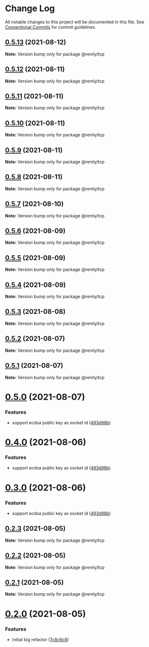 # Change Log

All notable changes to this project will be documented in this file.
See [Conventional Commits](https://conventionalcommits.org) for commit guidelines.

## [0.5.13](https://gitr.net/mindary/remly/compare/@remly/tcp@0.5.12...@remly/tcp@0.5.13) (2021-08-12)

**Note:** Version bump only for package @remly/tcp





## [0.5.12](https://gitr.net/mindary/remly/compare/@remly/tcp@0.5.11...@remly/tcp@0.5.12) (2021-08-11)

**Note:** Version bump only for package @remly/tcp





## [0.5.11](https://gitr.net/mindary/remly/compare/@remly/tcp@0.5.10...@remly/tcp@0.5.11) (2021-08-11)

**Note:** Version bump only for package @remly/tcp





## [0.5.10](https://gitr.net/mindary/remly/compare/@remly/tcp@0.5.9...@remly/tcp@0.5.10) (2021-08-11)

**Note:** Version bump only for package @remly/tcp





## [0.5.9](https://gitr.net/mindary/remly/compare/@remly/tcp@0.5.8...@remly/tcp@0.5.9) (2021-08-11)

**Note:** Version bump only for package @remly/tcp





## [0.5.8](https://gitr.net/mindary/remly/compare/@remly/tcp@0.5.7...@remly/tcp@0.5.8) (2021-08-11)

**Note:** Version bump only for package @remly/tcp





## [0.5.7](https://gitr.net/mindary/remly/compare/@remly/tcp@0.5.6...@remly/tcp@0.5.7) (2021-08-10)

**Note:** Version bump only for package @remly/tcp





## [0.5.6](https://gitr.net/mindary/remly/compare/@remly/tcp@0.5.5...@remly/tcp@0.5.6) (2021-08-09)

**Note:** Version bump only for package @remly/tcp





## [0.5.5](https://gitr.net/mindary/remly/compare/@remly/tcp@0.5.4...@remly/tcp@0.5.5) (2021-08-09)

**Note:** Version bump only for package @remly/tcp





## [0.5.4](https://gitr.net/mindary/remly/compare/@remly/tcp@0.5.3...@remly/tcp@0.5.4) (2021-08-09)

**Note:** Version bump only for package @remly/tcp





## [0.5.3](https://gitr.net/mindary/remly/compare/@remly/tcp@0.5.2...@remly/tcp@0.5.3) (2021-08-08)

**Note:** Version bump only for package @remly/tcp





## [0.5.2](https://gitr.net/mindary/remly/compare/@remly/tcp@0.5.1...@remly/tcp@0.5.2) (2021-08-07)

**Note:** Version bump only for package @remly/tcp





## [0.5.1](https://gitr.net/mindary/remly/compare/@remly/tcp@0.5.0...@remly/tcp@0.5.1) (2021-08-07)

**Note:** Version bump only for package @remly/tcp





# [0.5.0](https://gitr.net/mindary/remly/compare/@remly/tcp@0.2.3...@remly/tcp@0.5.0) (2021-08-07)


### Features

* support ecdsa public key as socket id ([493d98b](https://gitr.net/mindary/remly/commits/493d98b2f924ae1c5dbf25ef5603082c3f35f928))





# [0.4.0](https://gitr.net/mindary/remly/compare/@remly/tcp@0.2.3...@remly/tcp@0.4.0) (2021-08-06)


### Features

* support ecdsa public key as socket id ([493d98b](https://gitr.net/mindary/remly/commits/493d98b2f924ae1c5dbf25ef5603082c3f35f928))





# [0.3.0](https://gitr.net/mindary/remly/compare/@remly/tcp@0.2.3...@remly/tcp@0.3.0) (2021-08-06)


### Features

* support ecdsa public key as socket id ([493d98b](https://gitr.net/mindary/remly/commits/493d98b2f924ae1c5dbf25ef5603082c3f35f928))





## [0.2.3](https://gitr.net/mindary/remly/compare/@remly/tcp@0.2.2...@remly/tcp@0.2.3) (2021-08-05)

**Note:** Version bump only for package @remly/tcp





## [0.2.2](https://gitr.net/mindary/remly/compare/@remly/tcp@0.2.1...@remly/tcp@0.2.2) (2021-08-05)

**Note:** Version bump only for package @remly/tcp





## [0.2.1](https://gitr.net/mindary/remly/compare/@remly/tcp@0.2.0...@remly/tcp@0.2.1) (2021-08-05)

**Note:** Version bump only for package @remly/tcp





# [0.2.0](https://gitr.net/mindary/remly/compare/@remly/tcp@0.4.5...@remly/tcp@0.2.0) (2021-08-05)


### Features

* initial big refactor ([7c8c6c8](https://gitr.net/mindary/remly/commits/7c8c6c813f12b4d686b4f59feab4c4abc01e30e6))
